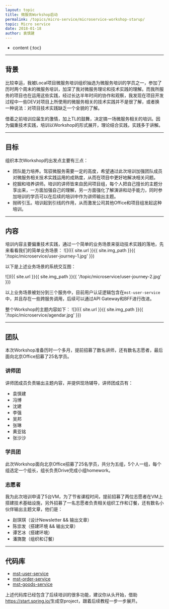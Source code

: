 ```yaml
---
layout: topic
title: 微服务Workshop启动
permalink: /topics/micro-service/microservice-workshop-starup/
topic: Micro service
date: 2018-01-18
author: 袁慎建
---
```


* content
{:toc}

---

## 背景
比较幸运，我被Local项目微服务培训组织抽选为微服务培训的学员之一，参加了历时两个周末的微服务培训，加深了我对微服务理论和技术实践的理解。而我所服务的项目也在运用这些实践，经过长达半年时间的协作和观察，我发现在项目开发过程中一些DEV对项目上所使用的微服务相关的技术实践并不是很了解，或者换一种说法：对项目技术实践缺乏一个全貌的了解。

借着之前培训应届生的激情，加上TL的鼓舞，决定搞一场微服务相关的培训。因为偏重技术实践，培训以Workshop的形式展开，理论结合实践，实践多于讲解。

---

## 目标
组织本次Workshop的出发点主要有三点：

- 团队能力培养。驾驭微服务需要一定的高度，希望通过此次培训加强团队成员对微服务相关技术实践运用的成熟度，从而在项目中更好地解决相关问题。
- 挖掘和培养讲师。培训的讲师皆来自民间项目组，每个人把自己擅长的主题分享出来，一方面加强自己的理解，另一方面强化了解演讲和动手能力，同时参加培训的学员可以在后续的培训中作为讲师输出主题。
- 抛砖引玉。培训起到引线的作用，从而激发公司其他Office和项目组发起这种培训。

---

## 内容
培训内容主要偏重技术实践，通过一个简单的业务场景来驱动技术实践的落地，先来看看我们的简单业务场景：
![]({{ site.url }}{{ site.img_path }}{{ '/topic/microservice/user-journey-1.jpg' }})

以下是上述业务场景的系统交互图：

![]({{ site.url }}{{ site.img_path }}{{ '/topic/microservice/user-journey-2.jpg' }})

以上业务场景被划分到三个服务中，目前用户认证逻辑包含在`mst-user-service`中，并且存在一些跨服务调用，后续可以通过API Gateway和BFF进行改进。

整个Workshop的主题内容如下：
![]({{ site.url }}{{ site.img_path }}{{ '/topic/microservice/agendar.jpg' }})

---

## 团队
本次Workshop准备历时一个多月，提前招募了数名讲师，还有数名志愿者，最后面向北京Office招募了25名学员。

### 讲师团
讲师团成员负责输出主题内容，并提供现场辅导，讲师团成员有：

- 袁慎建
- 冯博
- 沈建
- 李强
- 吴邦
- 张琳
- 黄亚铭
- 张沙沙

### 学员团
此次Workshop面向北京Office招募了25名学员，共分为五组，5个人一组，每个组选定一个组长，组长负责Drive完成小组homework。


### 志愿者
我为此次培训申请了5台VM，为了节省课程时间，提前招募了两位志愿者在VM上搭建技术基础设施，另外招募了一名志愿者负责相关组织工作和订餐，还有数名小伙伴输出主题文章，他们是：

- 赵琪琪（设计Newsletter && 输出文章）
- 陈崇发（搭建环境 && 输出文章）
- 谭艺冰（搭建环境）
- 潘旖旎（组织和订餐）


---

## 代码库
- [mst-user-service](https://github.com/tw-ms-training/mst-user-service)
- [mst-order-service](https://github.com/tw-ms-training/mst-order-service)
- [mst-goods-service](https://github.com/tw-ms-training/mst-goods-service)

上述代码库已经包含了后续培训的很多功能，建议你从头开始，借助 <https://start.spring.io/>生成空project，跟着后续教程一步一步展开。
